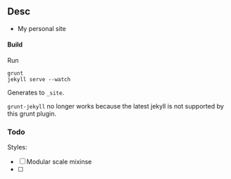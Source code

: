 ## Desc

- My personal site


#### Build
Run

	grunt
	jekyll serve --watch

Generates to `_site`.

`grunt-jekyll` no longer works because the latest jekyll is not supported by this grunt plugin.


### Todo

Styles:
- [ ] Modular scale mixinse
- [ ]